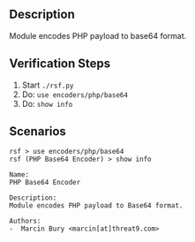 ## Description

Module encodes PHP payload to base64 format. 

## Verification Steps

  1. Start `./rsf.py`
  2. Do: `use encoders/php/base64`
  3. Do: `show info`

## Scenarios

```
rsf > use encoders/php/base64
rsf (PHP Base64 Encoder) > show info

Name:
PHP Base64 Encoder

Description:
Module encodes PHP payload to Base64 format.

Authors:
-  Marcin Bury <marcin[at]threat9.com>
```
